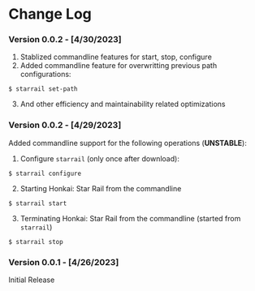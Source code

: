 # Change Log

### Version 0.0.2 - [4/30/2023]
1. Stablized commandline features for start, stop, configure
2. Added commandline feature for overwritting previous path configurations:
```shell
$ starrail set-path
```
3. And other efficiency and maintainability related optimizations

### Version 0.0.2 - [4/29/2023]
Added commandline support for the following operations (**UNSTABLE**):

1. Configure `starrail` (only once after download):
```shell
$ starrail configure
```
2. Starting Honkai: Star Rail from the commandline
```shell
$ starrail start
```
3. Terminating Honkai: Star Rail from the commandline (started from `starrail`)
```shell
$ starrail stop
```

### Version 0.0.1 - [4/26/2023]
Initial Release
